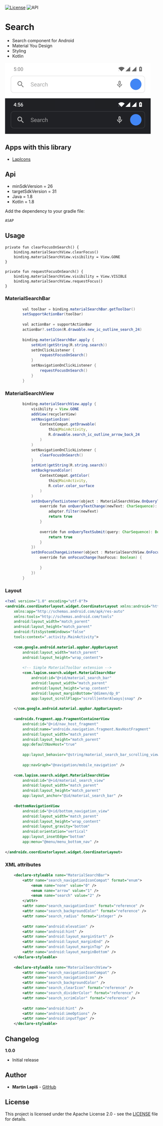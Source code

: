 [![License](https://img.shields.io/badge/License-Apache%202.0-blue.svg)](https://opensource.org/licenses/Apache-2.0)
![API](https://img.shields.io/badge/API-21%2B-brightgreen.svg?style=flat)

# Search
 - Search component for Android
 - Material You Design
 - Styling
 - Kotlin

![Search](https://github.com/lapism/Search/blob/master/images/search.png)

## Apps with this library

* [LapIcons](https://play.google.com/store/apps/details?id=com.lapism.lapicons)

## Api
 - minSdkVersion = 26
 - targetSdkVersion = 31
 - Java = 1.8
 - Kotlin = 1.8

Add the dependency to your gradle file:
```groovy
ASAP
```

## Usage
    private fun clearFocusOnSearch() {
        binding.materialSearchView.clearFocus()
        binding.materialSearchView.visibility = View.GONE
    }

    private fun requestFocusOnSearch() {
        binding.materialSearchView.visibility = View.VISIBLE
        binding.materialSearchView.requestFocus()
    }

### MaterialSearchBar
```java
        val toolbar = binding.materialSearchBar.getToolbar()
        setSupportActionBar(toolbar)

        val actionBar = supportActionBar
        actionBar?.setIcon(R.drawable.new_ic_outline_search_24)

        binding.materialSearchBar.apply {
            setHint(getString(R.string.search))
            setOnClickListener {
                requestFocusOnSearch()
            }
            setNavigationOnClickListener {
                requestFocusOnSearch()
            }
        }
```

### MaterialSearchView
```java
        binding.materialSearchView.apply {
            visibility = View.GONE
            addView(recyclerView)
            setNavigationIcon(
                ContextCompat.getDrawable(
                    this@MainActivity,
                    R.drawable.search_ic_outline_arrow_back_24
                )
            )
            setNavigationOnClickListener {
                clearFocusOnSearch()
            }
            setHint(getString(R.string.search))
            setBackgroundColor(
                ContextCompat.getColor(
                    this@MainActivity,
                    R.color.color_surface
                )
            )
            setOnQueryTextListener(object : MaterialSearchView.OnQueryTextListener {
                override fun onQueryTextChange(newText: CharSequence): Boolean {
                    adapter.filter(newText)
                    return true
                }

                override fun onQueryTextSubmit(query: CharSequence): Boolean {
                    return true
                }
            })
            setOnFocusChangeListener(object : MaterialSearchView.OnFocusChangeListener {
                override fun onFocusChange(hasFocus: Boolean) {

                }
            })
        }
```

### Layout

```xml
<?xml version="1.0" encoding="utf-8"?>
<androidx.coordinatorlayout.widget.CoordinatorLayout xmlns:android="http://schemas.android.com/apk/res/android"
    xmlns:app="http://schemas.android.com/apk/res-auto"
    xmlns:tools="http://schemas.android.com/tools"
    android:layout_width="match_parent"
    android:layout_height="match_parent"
    android:fitsSystemWindows="false"
    tools:context=".activity.MainActivity">

    <com.google.android.material.appbar.AppBarLayout
        android:layout_width="match_parent"
        android:layout_height="wrap_content">

        <!-- Simple MaterialToolbar extension -->
        <com.lapism.search.widget.MaterialSearchBar
            android:id="@+id/material_search_bar"
            android:layout_width="match_parent"
            android:layout_height="wrap_content"
            android:layout_marginBottom="@dimen/dp_0"
            app:layout_scrollFlags="scroll|enterAlways|snap" />

    </com.google.android.material.appbar.AppBarLayout>

    <androidx.fragment.app.FragmentContainerView
        android:id="@+id/nav_host_fragment"
        android:name="androidx.navigation.fragment.NavHostFragment"
        android:layout_width="match_parent"
        android:layout_height="match_parent"
        app:defaultNavHost="true"

        app:layout_behavior="@string/material_search_bar_scrolling_view_behavior"

        app:navGraph="@navigation/mobile_navigation" />

    <com.lapism.search.widget.MaterialSearchView
        android:id="@+id/material_search_view"
        android:layout_width="match_parent"
        android:layout_height="match_parent"
        app:layout_anchor="@id/material_search_bar" />

    <BottomNavigationView
        android:id="@+id/bottom_navigation_view"
        android:layout_width="match_parent"
        android:layout_height="wrap_content"
        android:layout_gravity="bottom"
        android:orientation="vertical"
        app:layout_insetEdge="bottom"
        app:menu="@menu/menu_bottom_nav" />

</androidx.coordinatorlayout.widget.CoordinatorLayout>
```

### XML attributes
```xml
    <declare-styleable name="MaterialSearchBar">
        <attr name="search_navigationIconCompat" format="enum">
            <enum name="none" value="0" />
            <enum name="arrow" value="1" />
            <enum name="search" value="2" />
        </attr>
        <attr name="search_navigationIcon" format="reference" />
        <attr name="search_backgroundColor" format="reference" />
        <attr name="search_radius" format="integer" />

        <attr name="android:elevation" />
        <attr name="android:hint" />
        <attr name="android:layout_marginStart" />
        <attr name="android:layout_marginEnd" />
        <attr name="android:layout_marginTop" />
        <attr name="android:layout_marginBottom" />
    </declare-styleable>

    <declare-styleable name="MaterialSearchView">
        <attr name="search_navigationIconCompat" />
        <attr name="search_navigationIcon" />
        <attr name="search_backgroundColor" />
        <attr name="search_clearIcon" format="reference" />
        <attr name="search_dividerColor" format="reference" />
        <attr name="search_scrimColor" format="reference" />

        <attr name="android:hint" />
        <attr name="android:imeOptions" />
        <attr name="android:inputType" />
    </declare-styleable>
```

## Changelog
**1.0.0**
- Initial release

## Author

* **Martin Lapiš** - [GitHub](https://github.com/lapism)

## License

This project is licensed under the Apache License 2.0 - see the [LICENSE](https://github.com/lapism/Search/blob/searchview/LICENSE) file for details.
